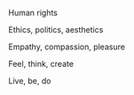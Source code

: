 Human rights

Ethics, politics, aesthetics

Empathy, compassion, pleasure

Feel, think, create

Live, be, do

